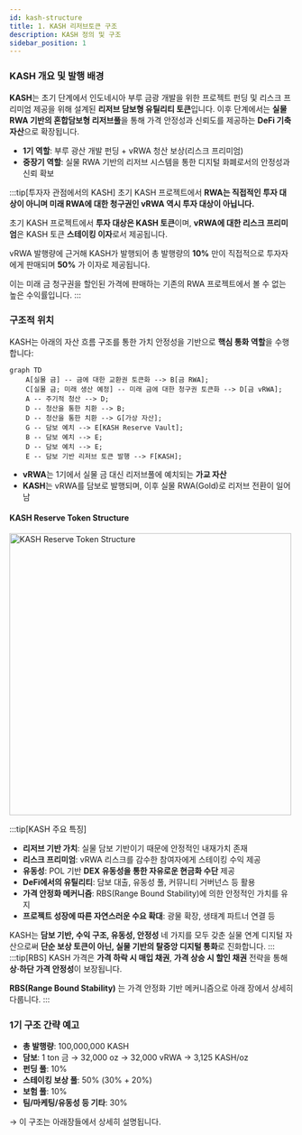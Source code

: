 ```yaml
---
id: kash-structure
title: 1. KASH 리저브토큰 구조
description: KASH 정의 및 구조
sidebar_position: 1
---
```


### KASH 개요 및 발행 배경

**KASH**는 초기 단계에서 인도네시아 부루 금광 개발을 위한 프로젝트 펀딩 및 리스크 프리미엄 제공을 위해 설계된 **리저브 담보형 유틸리티 토큰**입니다. 이후 단계에서는 **실물 RWA 기반의 혼합담보형 리저브풀**을 통해 가격 안정성과 신뢰도를 제공하는 **DeFi 기축 자산**으로 확장됩니다.

- **1기 역할**: 부루 광산 개발 펀딩 + vRWA 청산 보상(리스크 프리미엄)
- **중장기 역할**: 실물 RWA 기반의 리저브 시스템을 통한 디지털 화폐로서의 안정성과 신뢰 확보

:::tip[투자자 관점에서의 KASH]
초기 KASH 프로젝트에서 **RWA는 직접적인 투자 대상이 아니며 미래 RWA에 대한 청구권인 vRWA 역시 투자 대상이 아닙니다.**

초기 KASH 프로젝트에서 **투자 대상은 KASH 토큰**이며, **vRWA에 대한 리스크 프리미엄**은 KASH 토큰 **스테이킹 이자**로서 제공됩니다. 

vRWA 발행량에 근거해 KASH가 발행되어 총 발행량의 **10%** 만이 직접적으로 투자자에게 판매되며 **50%** 가 이자로 제공됩니다. 

이는 미래 금 청구권을 할인된 가격에 판매하는 기존의 RWA 프로젝트에서 볼 수 없는 높은 수익률입니다.
:::

### 구조적 위치

KASH는 아래의 자산 흐름 구조를 통한 가치 안정성을 기반으로 **핵심 통화 역할**을 수행합니다:

<!-- ```
실물 금 (미래 생산 예정)
↓
vRWA(Gold): 미래 실물에 대한 청구권 토큰
↓
리저브풀에 예치
↓
KASH: 담보형 리저브 토큰 발행
``` -->

~~~mermaid
graph TD
    A[실물 금] -- 금에 대한 교환권 토큰화 --> B[금 RWA];
    C[실물 금; 미래 생산 예정] -- 미래 금에 대한 청구권 토큰화 --> D[금 vRWA];
    A -- 주기적 청산 --> D;
    D -- 청산을 통한 치환 --> B;
    D -- 청산을 통한 치환 --> G[가상 자산];
    G -- 담보 예치 --> E[KASH Reserve Vault];
    B -- 담보 예치 --> E;
    D -- 담보 예치 --> E;
    E -- 담보 기반 리저브 토큰 발행 --> F[KASH];
~~~

- **vRWA**는 1기에서 실물 금 대신 리저브풀에 예치되는 **가교 자산**
- **KASH**는 vRWA를 담보로 발행되며, 이후 실물 RWA(Gold)로 리저브 전환이 일어남

<!-- ![KASH Reserve Token Structure](/img/3_tokens.png) -->
#### KASH Reserve Token Structure
<img src="/img/3_tokens.png" alt="KASH Reserve Token Structure" width="500"/>

:::tip[KASH 주요 특징]
- **리저브 기반 가치**: 실물 담보 기반이기 때문에 안정적인 내재가치 존재
- **리스크 프리미엄**: vRWA 리스크를 감수한 참여자에게 스테이킹 수익 제공
- **유동성**: POL 기반 **DEX 유동성을 통한 자유로운 현금화 수단** 제공
- **DeFi에서의 유틸리티**: 담보 대출, 유동성 풀, 커뮤니티 거버넌스 등 활용
- **가격 안정화 메커니즘**: RBS(Range Bound Stability)에 의한 안정적인 가치를 유지
- **프로젝트 성장에 따른 자연스러운 수요 확대**: 광물 확장, 생태계 파트너 연결 등

KASH는 **담보 기반, 수익 구조, 유동성, 안정성** 네 가지를 모두 갖춘
실물 연계 디지털 자산으로써 **단순 보상 토큰이 아닌, 실물 기반의 탈중앙 디지털 통화**로 진화합니다.
:::
:::tip[RBS]
KASH 가격은 **가격 하락 시 매입 채권**, **가격 상승 시 할인 채권** 전략을 통해
**상·하단 가격 안정성**이 보장됩니다.

**RBS(Range Bound Stability)** 는 가격 안정화 기반 메커니즘으로 아래 장에서 상세히 다룹니다.
:::

### 1기 구조 간략 예고

- **총 발행량**: 100,000,000 KASH
- **담보**: 1 ton 금 → 32,000 oz → 32,000 vRWA → 3,125 KASH/oz
- **펀딩 풀**: 10%
- **스테이킹 보상 풀**: 50% (30% + 20%)
- **보험 풀**: 10%
- **팀/마케팅/유동성 등 기타**: 30%

→ 이 구조는 아래장들에서 상세히 설명됩니다.
